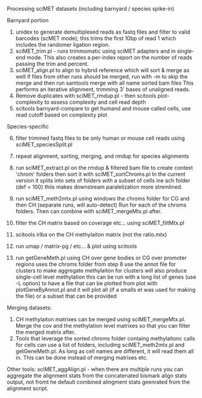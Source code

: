 Processing sciMET datasets (including barnyard / species spike-in)

Barnyard portion
1) unidex to generate demultiplexed reads as fastq files and filter to valid barcodes (scMET mode); this trims the first 10bp of
     read 1 which includes the randomer ligation region.
3) sciMET_trim.pl - runs trimmomatic using sciMET adapters and in single-end mode. This also creates a per-index report
     on the number of reads passing the trim and percent.
4) sciMET_align.pl to align to hybrid reference which will sort & merge as well
     if files from other runs should be merged, run with -m to skip the merge and then run samtools merge with all name sorted bam files
     This performs an iterative alignment, trimming 3' bases of unaligned reads.
5) Remove duplicates with sciMET_rmdup.pl - then scitools plot-complexity to assess complexity and cell read depth
6) scitools barnyard-compare to get humand and mouse called cells, use read cutoff based on complexity plot

Species-specific

6) filter trimmed fastq files to be only human or mouse cell reads using sciMET_speciesSplit.pl
7) repeat alignment, sorting, merging, and rmdup for species alignments
8) run sciMET_extract.pl on the rmdup & filtered bam file to create context 'chrom' folders then sort it with sciMET_sortChroms.pl
     In the current version it splits into sets of folders with a subset of cells ine ach folder (def = 100)
     thiis makes downstream paralelization more stremlined.
9) run sciMET_meth2mtx.pl using windows the chroms folder for CG and then CH (separate runs, will auto-detect)
     Run for each of the chroms folders. Then can combine with sciMET_mergeMtx.pl after.
10) filter the CH matrix based on coverage etc... using sciMET_filtMtx.pl
11) scitools irlba on the CH methylaiton matrix (not the ratio.mtx)
12) run umap / matrix-pg / etc... & plot using scitools

13) run getGeneMeth.pl using CH over gene bodies or CG over promoter regions uses the chroms folder from step 8 use the annot
    file for clusters to make aggregate methylaiton for clusters will also produce single-cell level methylation
    this can be run with a long list of genes (use -L option) to have a file that can be plotted from
	plot with plotGeneByAnnot.pl and it will plot all (if a smalls et was used for making the file) or a subset that can be provided

Merging datasets:
1) CH methylaiton matrixes can be merged using sciMET_mergeMtx.pl. Merge the cov and the methylation level matrixes so that
   you can filter the merged matrix after.
2) Tools that leverage the sorted chroms folder containg methylaitonc calls for cells can use a list of folders, including
   sciMET_meth2mtx.pl and getGeneMeth.pl. As long as cell names are different, it will read them all in. This can be done
   instead of merging matrixes etc.
   
Other tools:
sciMET_aggAlign.pl - when there are multiple runs you can aggregate the alignment stats from the concatenated bismark align stats output,
     not fromt he default combined alingment stats geenrated from the alignment script.
